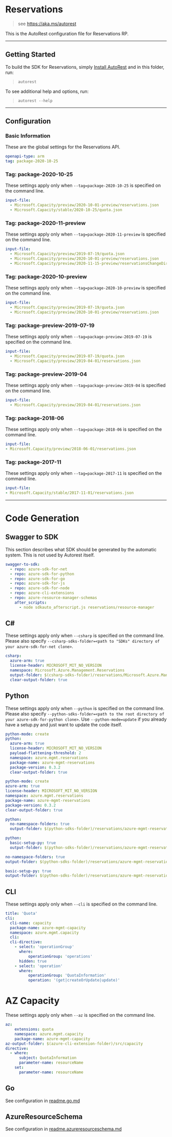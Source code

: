 # Reservations

> see https://aka.ms/autorest

This is the AutoRest configuration file for Reservations RP.

---

## Getting Started

To build the SDK for Reservations, simply [Install AutoRest](https://aka.ms/autorest/install) and in this folder, run:

> `autorest`

To see additional help and options, run:

> `autorest --help`

---

## Configuration

### Basic Information

These are the global settings for the Reservations API.

``` yaml
openapi-type: arm
tag: package-2020-10-25
```

### Tag: package-2020-10-25

These settings apply only when `--tag=package-2020-10-25` is specified on the command line.

``` yaml $(tag) == 'package-2020-10-25'
input-file:
  - Microsoft.Capacity/preview/2020-10-01-preview/reservations.json
  - Microsoft.Capacity/stable/2020-10-25/quota.json
```

### Tag: package-2020-11-preview

These settings apply only when `--tag=package-2020-11-preview` is specified on the command line.

```yaml $(tag) == 'package-2020-11-preview'
input-file:
  - Microsoft.Capacity/preview/2019-07-19/quota.json
  - Microsoft.Capacity/preview/2020-10-01-preview/reservations.json
  - Microsoft.Capacity/preview/2020-11-15-preview/reservationsChangeDirectory.json
```

### Tag: package-2020-10-preview

These settings apply only when `--tag=package-2020-10-preview` is specified on the command line.

```yaml $(tag) == 'package-2020-10-preview'
input-file:
  - Microsoft.Capacity/preview/2019-07-19/quota.json
  - Microsoft.Capacity/preview/2020-10-01-preview/reservations.json
```

### Tag: package-preview-2019-07-19

These settings apply only when `--tag=package-preview-2019-07-19` is specified on the command line.

```yaml $(tag) == 'package-preview-2019-07-19'
input-file:
  - Microsoft.Capacity/preview/2019-07-19/quota.json
  - Microsoft.Capacity/preview/2019-04-01/reservations.json
```

### Tag: package-preview-2019-04

These settings apply only when `--tag=package-preview-2019-04` is specified on the command line.

```yaml $(tag) == 'package-preview-2019-04'
input-file:
  - Microsoft.Capacity/preview/2019-04-01/reservations.json
```
### Tag: package-2018-06

These settings apply only when `--tag=package-2018-06` is specified on the command line.

``` yaml $(tag) == 'package-2018-06'
input-file:
- Microsoft.Capacity/preview/2018-06-01/reservations.json
```

### Tag: package-2017-11

These settings apply only when `--tag=package-2017-11` is specified on the command line.

``` yaml $(tag) == 'package-2017-11'
input-file:
- Microsoft.Capacity/stable/2017-11-01/reservations.json
```

---

# Code Generation

## Swagger to SDK

This section describes what SDK should be generated by the automatic system.
This is not used by Autorest itself.

``` yaml $(swagger-to-sdk)
swagger-to-sdk:
  - repo: azure-sdk-for-net
  - repo: azure-sdk-for-python
  - repo: azure-sdk-for-go
  - repo: azure-sdk-for-js
  - repo: azure-sdk-for-node
  - repo: azure-cli-extensions
  - repo: azure-resource-manager-schemas
    after_scripts:
      - node sdkauto_afterscript.js reservations/resource-manager
```

## C#

These settings apply only when `--csharp` is specified on the command line.
Please also specify `--csharp-sdks-folder=<path to "SDKs" directory of your azure-sdk-for-net clone>`.

``` yaml $(csharp)
csharp:
  azure-arm: true
  license-header: MICROSOFT_MIT_NO_VERSION
  namespace: Microsoft.Azure.Management.Reservations
  output-folder: $(csharp-sdks-folder)/reservations/Microsoft.Azure.Management.Reservations/src/Generated
  clear-output-folder: true
```

## Python

These settings apply only when `--python` is specified on the command line.
Please also specify `--python-sdks-folder=<path to the root directory of your azure-sdk-for-python clone>`.
Use `--python-mode=update` if you already have a setup.py and just want to update the code itself.

``` yaml $(python) && !$(track2)
python-mode: create
python:
  azure-arm: true
  license-header: MICROSOFT_MIT_NO_VERSION
  payload-flattening-threshold: 2
  namespace: azure.mgmt.reservations
  package-name: azure-mgmt-reservations
  package-version: 0.3.2
  clear-output-folder: true
```
``` yaml $(python) && $(track2)
python-mode: create
azure-arm: true
license-header: MICROSOFT_MIT_NO_VERSION
namespace: azure.mgmt.reservations
package-name: azure-mgmt-reservations
package-version: 0.3.2
clear-output-folder: true
```

``` yaml $(python) && $(python-mode) == 'update' && !$(track2)
python:
  no-namespace-folders: true
  output-folder: $(python-sdks-folder)/reservations/azure-mgmt-reservations/azure/mgmt/reservations
```
``` yaml $(python) && $(python-mode) == 'create' && !$(track2)
python:
  basic-setup-py: true
  output-folder: $(python-sdks-folder)/reservations/azure-mgmt-reservations
```

``` yaml $(python) && $(python-mode) == 'update' && $(track2)
no-namespace-folders: true
output-folder: $(python-sdks-folder)/reservations/azure-mgmt-reservations/azure/mgmt/reservations
```
``` yaml $(python) && $(python-mode) == 'create' && $(track2)
basic-setup-py: true
output-folder: $(python-sdks-folder)/reservations/azure-mgmt-reservations
```

## CLI

These settings apply only when `--cli` is specified on the command line.

``` yaml $(cli)
title: 'Quota'
cli:
  cli-name: capacity
  package-name: azure-mgmt-capacity
  namespace: azure.mgmt.capacity
  cli:
  cli-directive:
    - select: 'operationGroup'
      where:
          operationGroup: 'operations'
      hidden: true
    - select: 'operation'
      where:
          operationGroup: 'QuotaInformation'
          operation: '(get|createOrUpdate|update)'
```

# AZ Capacity

These settings apply only when `--az` is specified on the command line.

``` yaml $(az)
az:
    extensions: quota
    namespace: azure.mgmt.capacity
    package-name: azure-mgmt-capacity
az-output-folder: $(azure-cli-extension-folder)/src/capacity
directive:
  - where:
      subject: QuotaInformation
      parameter-name: resourceName
    set:
      parameter-name: resourceName
```

## Go

See configuration in [readme.go.md](./readme.go.md)

## AzureResourceSchema

See configuration in [readme.azureresourceschema.md](./readme.azureresourceschema.md)

